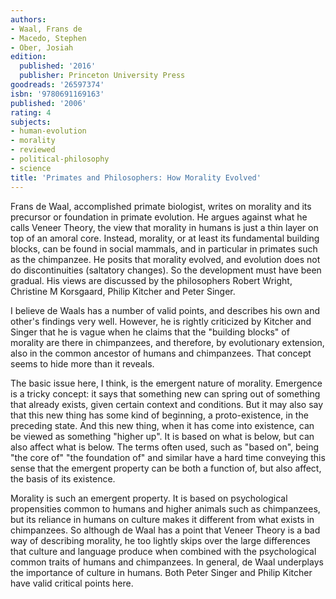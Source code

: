 ```yaml
---
authors:
- Waal, Frans de
- Macedo, Stephen
- Ober, Josiah
edition:
  published: '2016'
  publisher: Princeton University Press
goodreads: '26597374'
isbn: '9780691169163'
published: '2006'
rating: 4
subjects:
- human-evolution
- morality
- reviewed
- political-philosophy
- science
title: 'Primates and Philosophers: How Morality Evolved'
---
```

Frans de Waal, accomplished primate biologist, writes on morality and its precursor or foundation in primate evolution. He argues against what he calls Veneer Theory, the view that morality in humans is just a thin layer on top of an amoral core. Instead, morality, or at least its fundamental building blocks, can be found in social mammals, and in particular in primates such as the chimpanzee. He posits that morality evolved, and evolution does not do discontinuities (saltatory changes). So the development must have been gradual. His views are discussed by the philosophers Robert Wright, Christine M Korsgaard, Philip Kitcher and Peter Singer.

I believe de Waals has a number of valid points, and describes his own and other's findings very well. However, he is rightly criticized by Kitcher and Singer that he is vague when he claims that the "building blocks" of morality are there in chimpanzees, and therefore, by evolutionary extension, also in the common ancestor of humans and chimpanzees. That concept seems to hide more than it reveals.

The basic issue here, I think, is the emergent nature of morality. Emergence is a tricky concept: it says that something new can spring out of something that already exists, given certain context and conditions. But it may also say that this new thing has some kind of beginning, a proto-existence, in the preceding state. And this new thing, when it has come into existence, can be viewed as something "higher up". It is based on what is below, but can also affect what is below. The terms often used, such as "based on", being "the core of" "the foundation of" and similar have a hard time conveying this sense that the emergent property can be both a function of, but also affect, the basis of its existence.

Morality is such an emergent property. It is based on psychological propensities common to humans and higher animals such as chimpanzees, but its reliance in humans on culture makes it different from what exists in chimpanzees. So although de Waal has a point that Veneer Theory is a bad way of describing morality, he too lightly skips over the large differences that culture and language produce when combined with the psychological common traits of humans and chimpanzees. In general, de Waal underplays the importance of culture in humans. Both Peter Singer and Philip Kitcher have valid critical points here.
